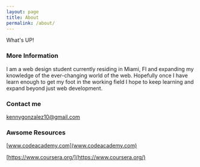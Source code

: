 ```yaml
---
layout: page
title: About
permalink: /about/
---
```


What's UP!

### More Information

I am a web design student currently residing in Miami, Fl and expanding my knowledge of the ever-changing world of the web. Hopefully once I have learn enough to get my foot in the working field I hope to keep learning and expand beyond just web development. 

### Contact me

[kennygonzalez10@gmail.com](kennygonzalez10@gmail.com)

### Awsome Resources
[www.codeacademy.com](www.codeacademy.com)

[https://www.coursera.org/](https://www.coursera.org/)
